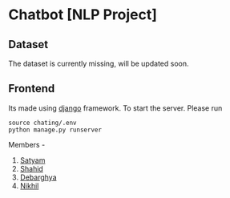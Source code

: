 # Chatbot [NLP Project]

## Dataset
The dataset is currently missing, will be updated soon.

## Frontend
Its made using [django](https://www.djangoproject.com/) framework.
To start the server. Please run
```shell
source chating/.env
python manage.py runserver
```

Members - 
1. [Satyam](https://github.com/satyams2812)
2. [Shahid](https://github.com/sowdagar3)
3. [Debarghya](https://github.com/deba-iitbh)
4. [Nikhil](https://github.com/nikhildotpy)
